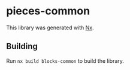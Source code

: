 # pieces-common

This library was generated with [Nx](https://nx.dev).

## Building

Run `nx build blocks-common` to build the library.
